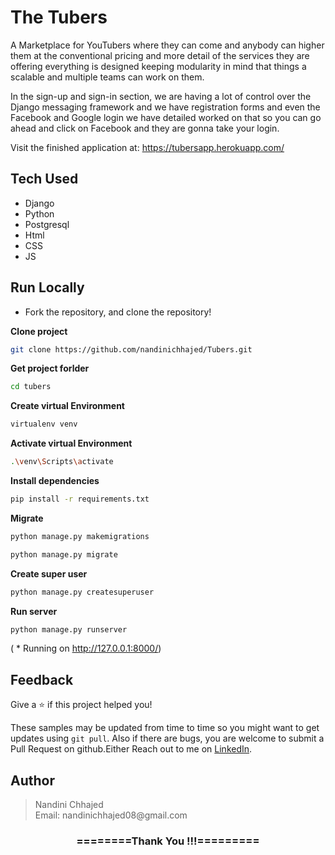 # The Tubers

A Marketplace for YouTubers where they can come and anybody can higher them at the conventional pricing and more detail of the services they are offering everything is designed keeping modularity in mind that things a scalable and multiple teams can work on them.

In the sign-up and sign-in section, we are having a lot of control over the Django messaging framework and we have registration forms and even the Facebook and Google login we have detailed worked on that so you can go ahead and click on Facebook and they are gonna take your login.

Visit the finished application at: https://tubersapp.herokuapp.com/

## Tech Used

- Django
- Python
- Postgresql
- Html
- CSS
- JS

## Run Locally

- Fork the repository, and clone the repository!

**Clone project**

```bash
git clone https://github.com/nandinichhajed/Tubers.git
```

**Get project forlder**

```bash
cd tubers
```

**Create virtual Environment**

```bash
virtualenv venv
```

**Activate virtual Environment**

```bash
.\venv\Scripts\activate
```

**Install dependencies**

```bash
pip install -r requirements.txt
```

**Migrate**

```bash
python manage.py makemigrations
```

```bash
python manage.py migrate
```

**Create super user**

```bash
python manage.py createsuperuser
```

**Run server**

```bash
python manage.py runserver
```

( \* Running on http://127.0.0.1:8000/)

## Feedback

Give a ⭐️ if this project helped you!

These samples may be updated from time to time so you might want to get updates
using `git pull`. Also if there are bugs, you are welcome to submit
a Pull Request on github.Either
Reach out to me on [LinkedIn](https://linkedin.com/in/nandinichhajed).

<h2>Author</h2>
<blockquote>
  Nandini Chhajed<br>
  Email: nandinichhajed08@gmail.com
</blockquote>

<div align="center">
    <h3>========Thank You !!!=========</h3>
</div>
